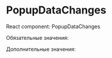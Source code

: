 # PopupDataChanges
React component: PopupDataChanges

Обязательные значения:
  <PopupDataChanges
    isActive={this.state.isPopupDataChanges}
    handleClosePopup={this.handleClose__PopupDataChanges} />
      
Дополнительные значения:
  <PopupDataChanges
    isActive={this.state.isPopupDataChanges}
    typeDataChanges='edit'
    color="red"
    backgroundColor="blue"
    textPopup="Данные измен."
    closingTime='300'
    handleClosePopup={this.handleClose__PopupDataChanges} />
